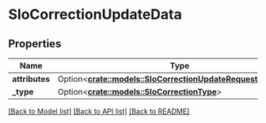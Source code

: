 # SloCorrectionUpdateData

## Properties

Name | Type | Description | Notes
------------ | ------------- | ------------- | -------------
**attributes** | Option<[**crate::models::SloCorrectionUpdateRequestAttributes**](SLOCorrectionUpdateRequestAttributes.md)> |  | [optional]
**_type** | Option<[**crate::models::SloCorrectionType**](SLOCorrectionType.md)> |  | [optional]

[[Back to Model list]](../README.md#documentation-for-models) [[Back to API list]](../README.md#documentation-for-api-endpoints) [[Back to README]](../README.md)


